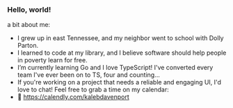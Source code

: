 ### Hello, world!

<!--
**kalebjdavenport/kalebjdavenport** is a ✨ _special_ ✨ repository because its `README.md` (this file) appears on your GitHub profile.

Here are some ideas to get you started:

-->
a bit about me:
 -  I grew up in east Tennessee, and my neighbor went to school with Dolly Parton.
 -  I learned to code at my library, and I believe software should help people in poverty learn for free.
 -  I’m currently learning Go and I love TypeScript! I've converted every team I've ever been on to TS, four and counting...
 -  If you're working on a project that needs a reliable and engaging UI, I'd love to chat! Feel free to grab a time on my calendar:
 -  📆 https://calendly.com/kalebdavenport
